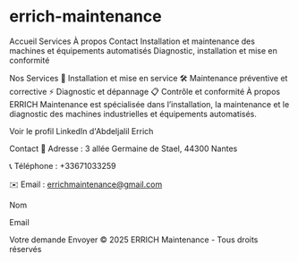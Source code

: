 # errich-maintenance
Accueil Services À propos Contact
Installation et maintenance des machines et équipements automatisés
Diagnostic, installation et mise en conformité

Nos Services
🔧 Installation et mise en service
🛠️ Maintenance préventive et corrective
⚡ Diagnostic et dépannage
📋 Contrôle et conformité
À propos
ERRICH Maintenance est spécialisée dans l’installation, la maintenance et le diagnostic des machines industrielles et équipements automatisés.

Voir le profil LinkedIn d'Abdeljalil Errich

Contact
📍 Adresse : 3 allée Germaine de Stael, 44300 Nantes

📞 Téléphone : +33671033259

✉️ Email : errichmaintenance@gmail.com

Nom
 
Email
 
Votre demande
 Envoyer
© 2025 ERRICH Maintenance - Tous droits réservés
